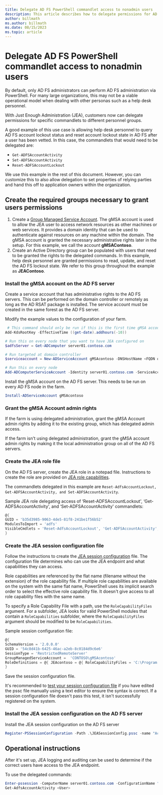 ```yaml
---
title: Delegate AD FS PowerShell commandlet access to nonadmin users
description: This article describes how to delegate permissions for AD FS PowerShell commandlets to nonadmins.
author: billmath
ms.author: billmath
ms.date: 08/15/2023
ms.topic: article
---
```


# Delegate AD FS PowerShell commandlet access to nonadmin users

By default, only AD FS administrators can perform AD FS administration via PowerShell. For many large organizations, this may not be a viable operational model when dealing with other personas such as a help desk personnel.

With Just Enough Administration (JEA), customers now can delegate permissions for specific commandlets to different personnel groups.

A good example of this use case is allowing help desk personnel to query AD FS account lockout status and reset account lockout state in AD FS after a user has been vetted. In this case, the commandlets that would need to be delegated are:

- `Get-ADFSAccountActivity`
- `Set-ADFSAccountActivity`
- `Reset-ADFSAccountLockout`

We use this example in the rest of this document. However, you can customize this to also allow delegation to set properties of relying parties and hand this off to application owners within the organization.

## Create the required groups necessary to grant users permissions

1. Create a [Group Managed Service Account](../../../security/group-managed-service-accounts/group-managed-service-accounts-overview.md). The gMSA account is used to allow the JEA user to access network resources as other machines or web services. It provides a domain identity that can be used to authenticate against resources on any machine within the domain. The gMSA account is granted the necessary administrative rights later in the setup. For this example, we call the account **gMSAContoso**.
1. Create an Active Directory group can be populated with users that need to be granted the rights to the delegated commands. In this example, help desk personnel are granted permissions to read, update, and reset the AD FS lockout state. We refer to this group throughout the example as **JEAContoso**.

### Install the gMSA account on the AD FS server

Create a service account that has administrative rights to the AD FS servers. This can be performed on the domain controller or remotely as long as the AD RSAT package is installed. The service account must be created in the same forest as the AD FS server.

Modify the example values to the configuration of your farm.

```powershell
 # This command should only be run if this is the first time gMSA accounts are enabled in the forest
Add-KdsRootKey -EffectiveTime ((get-date).addhours(-10)) 

# Run this on every node that you want to have JEA configured on
$adfsServer = Get-ADComputer server01.contoso.com

# Run targeted at domain controller
$serviceaccount = New-ADServiceAccount gMSAcontoso -DNSHostName <FQDN of the domain containing the KDS key> -PrincipalsAllowedToRetrieveManagedPassword $adfsServer –passthru

# Run this on every node
Add-ADComputerServiceAccount -Identity server01.contoso.com -ServiceAccount $ServiceAccount
```

Install the gMSA account on the AD FS server. This needs to be run on every AD FS node in the farm.

```powershell
Install-ADServiceAccount gMSAcontoso
```

### Grant the gMSA Account admin rights

If the farm is using delegated administration, grant the gMSA Account admin rights by adding it to the existing group, which has delegated admin access.

If the farm isn't using delegated administration, grant the gMSA account admin rights by making it the local administration group on all of the AD FS servers.

### Create the JEA role file

On the AD FS server, create the JEA role in a notepad file. Instructions to create the role are provided on [JEA role capabilities](/powershell/scripting/learn/remoting/jea/role-capabilities).

The commandlets delegated in this example are `Reset-AdfsAccountLockout, Get-ADFSAccountActivity, and Set-ADFSAccountActivity`.

Sample JEA role delegating access of ‘Reset-ADFSAccountLockout', ‘Get-ADFSAccountActivity', and ‘Set-ADFSAccountActivity' commandlets:

```powershell
@{
GUID = 'b35d3985-9063-4de5-81f8-241be1f56b52'
ModulesToImport = 'adfs'
VisibleCmdlets = 'Reset-AdfsAccountLockout', 'Get-ADFSAccountActivity', 'Set-ADFSAccountActivity'
}
```

### Create the JEA session configuration file

Follow the instructions to create the [JEA session configuration](/powershell/scripting/learn/remoting/jea/session-configurations) file. The configuration file determines who can use the JEA endpoint and what capabilities they can access.

Role capabilities are referenced by the flat name (filename without the extension) of the role capability file. If multiple role capabilities are available on the system with the same flat name, PowerShell uses its implicit search order to select the effective role capability file. It doesn't give access to all role capability files with the same name.

To specify a Role Capability File with a path, use the `RoleCapabilityFiles` argument. For a subfolder, JEA looks for valid PowerShell modules that contain a `RoleCapabilities` subfolder, where the `RoleCapabilityFiles` argument should be modified to be `RoleCapabilities`.

Sample session configuration file:

```powershell
@{
SchemaVersion = '2.0.0.0'
GUID = '54c8d41b-6425-46ac-a2eb-8c0184d9c6e6'
SessionType = 'RestrictedRemoteServer'
GroupManagedServiceAccount =  'CONTOSO\gMSAcontoso'
RoleDefinitions = @{ JEAcontoso = @{ RoleCapabilityFiles = 'C:\Program Files\WindowsPowershell\Modules\AccountActivityJEA\RoleCapabilities\JEAAccountActivityResetRole.psrc' } }
}
```

Save the session configuration file.

It's recommended to [test your session configuration file](/powershell/module/microsoft.powershell.core/test-pssessionconfigurationfile) if you have edited the pssc file manually using a text editor to ensure the syntax is correct. If a session configuration file doesn't pass this test, it isn't successfully registered on the system.

### Install the JEA session configuration on the AD FS server

Install the JEA session configuration on the AD FS server

```powershell
Register-PSSessionConfiguration -Path .\JEASessionConfig.pssc -name "AccountActivityAdministration" -force
```

## Operational instructions

After it's set up, JEA logging and auditing can be used to determine if the correct users have access to the JEA endpoint.

To use the delegated commands:

```powershell
Enter-pssession -ComputerName server01.contoso.com -ConfigurationName "AccountActivityAdministration" -Credential <User Using JEA>
Get-AdfsAccountActivity <User>
```
